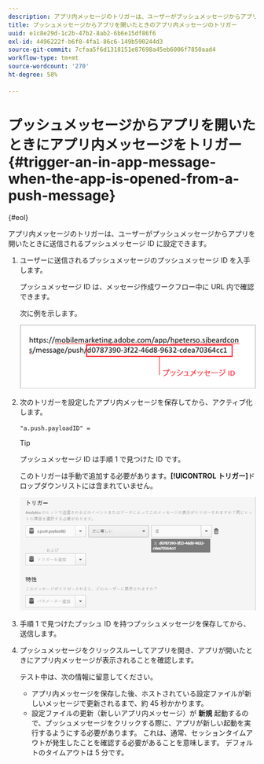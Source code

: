 ```yaml
---
description: アプリ内メッセージのトリガーは、ユーザーがプッシュメッセージからアプリを開いたときに送信されるプッシュメッセージ ID に設定できます。
title: プッシュメッセージからアプリを開いたときのアプリ内メッセージのトリガー
uuid: e1c8e29d-1c2b-47b2-8ab2-6b6e15df86f6
exl-id: 4496222f-b6f0-4fa1-86c6-149b590244d3
source-git-commit: 7cfaa5f6d1318151e87698a45eb6006f7850aad4
workflow-type: tm+mt
source-wordcount: '270'
ht-degree: 58%

---
```


# プッシュメッセージからアプリを開いたときにアプリ内メッセージをトリガー{#trigger-an-in-app-message-when-the-app-is-opened-from-a-push-message}

{#eol}

アプリ内メッセージのトリガーは、ユーザーがプッシュメッセージからアプリを開いたときに送信されるプッシュメッセージ ID に設定できます。

1. ユーザーに送信されるプッシュメッセージのプッシュメッセージ ID を入手します。

   プッシュメッセージ ID は、メッセージ作成ワークフロー中に URL 内で確認できます。

   次に例を示します。

   ![](assets/brandon_task1.png)

1. 次のトリガーを設定したアプリ内メッセージを保存してから、アクティブ化します。

   `"a.push.payloadID" =`

   >[!TIP]
   >
   >プッシュメッセージ ID は手順 1 で見つけた ID です。

   このトリガーは手動で追加する必要があります。**[!UICONTROL トリガー]**&#x200B;ドロップダウンリストには含まれていません。

   ![](assets/brandon_task2.png)

1. 手順 1 で見つけたプッシュ ID を持つプッシュメッセージを保存してから、送信します。
1. プッシュメッセージをクリックスルーしてアプリを開き、アプリが開いたときにアプリ内メッセージが表示されることを確認します。

   テスト中は、次の情報に留意してください。

   * アプリ内メッセージを保存した後、ホストされている設定ファイルが新しいメッセージで更新されるまで、約 45 秒かかります。
   * 設定ファイルの更新（新しいアプリ内メッセージ）が **新規** 起動するので、プッシュメッセージをクリックする際に、アプリが新しい起動を実行するようにする必要があります。
   これは、通常、セッションタイムアウトが発生したことを確認する必要があることを意味します。 デフォルトのタイムアウトは 5 分です。
